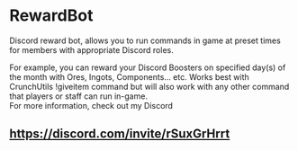 # RewardBot

Discord reward bot, allows you to run commands in game at preset times for members with appropriate Discord roles.

For example, you can reward your Discord Boosters on specified day(s) of the month with Ores, Ingots, Components... etc.
Works best with CrunchUtils !giveitem command but will also work with any other command that players or staff can run in-game.  
For more information, check out my Discord  
  
##  https://discord.com/invite/rSuxGrHrrt
